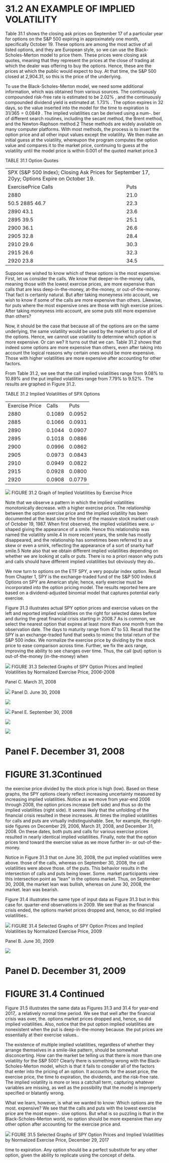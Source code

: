 # 31.2 AN EXAMPLE OF IMPLIED VOLATILITY

Table 31.1 shows the closing ask prices on September 17 of a particular year for options on the S&P 500 expiring in approximately one month, specifically October 19. These options are among the most active of all listed options, and they are European style, so we can use the Black-Scholes-Merton model to price them. These prices were closing ask quotes, meaning that they represent the prices at the close of trading at which the dealer was offering to buy the options. Hence, these are the prices at which the public would expect to buy. At that time, the S&P 500 closed at 2,904.31, so this is the price of the underlying.

To use the Black-Scholes-Merton model, we need some additional information, which was obtained from various sources. The continuously compounded risk-free rate is estimated to be $2.02\%$ , and the continuously compounded dividend yield is estimated at. $1.73\%$ . The option expires in 32 days, so the value inserted into the model for the time to expiration is $31/365=0.0849$ . The implied volatilities can be derived using a num-. ber of different search routines, including the secant method, the Brent method, and the Newton-Raphson method.2 These methods are widely available on many computer platforms. With most methods, the process is to insert the option price and all other input values except the volatility. We then make an initial guess at the volatility, whereupon the program computes the option value and compares it to the market price, continuing to guess at the volatility until the model price is within 0.001 of the quoted market price.3

TABLE 31.1 Option Quotes


<html><body><table><tr><td colspan="2">SPX (S&P 500 Index); Closing Ask Prices for September 17, 20yy; Options Expire on October 19.</td></tr><tr><td>ExercisePrice Calls</td><td>Puts</td></tr><tr><td>2880</td><td>21.0</td></tr><tr><td>50.5 2885 46.7</td><td>22.3</td></tr><tr><td>2890 43.1</td><td>23.6</td></tr><tr><td>2895 39.5</td><td>25.1</td></tr><tr><td>2900 36.1</td><td>26.6</td></tr><tr><td>2905 32.8</td><td>28.4</td></tr><tr><td>2910 29.6</td><td>30.3</td></tr><tr><td>2915 26.6</td><td>32.3</td></tr><tr><td>2920 23.8</td><td>34.5</td></tr></table></body></html>

Suppose we wished to know which of these options is the most expensive. First, let us consider the calls. We know that deeper-in-the-money calls, meaning those with the lowest exercise prices, are more expensive than calls that are less deep-in-the-money, at-the-money, or out-of-the-money. That fact is certainly natural. But after taking moneyness into account, we wish to know if some of the calls are more expensive than others. Likewise, for puts where the most expensive ones are those with high exercise prices. After taking moneyness into account, are some puts still more expensive than others?

Now, it should be the case that because all of the options are on the same underlying, the same volatility would be used by the market to price all of the options. Hence, we cannot use volatility to determine which option is more expensive. Or can we? It turns out that we can. Table 31.2 shows that indeed some options are more expensive than others, even after taking into account the logical reasons why certain ones would be more expensive. Those with higher volatilities are more expensive after accounting for other factors.

From Table 31.2, we see that the call implied volatilities range from $9.08\%$ to $10.89\%$ and the put implied volatilities range from $7.79\%$ to $9.52\%$ . The results are graphed in Figure 31.2.

TABLE 31.2 Implied Volatilities of SPX Options


<html><body><table><tr><td>Exercise Price</td><td>Calls</td><td>Puts</td></tr><tr><td>2880</td><td>0.1089</td><td>0.0952</td></tr><tr><td>2885</td><td>0.1066</td><td>0.0931</td></tr><tr><td>2890</td><td>0.1044</td><td>0.0907</td></tr><tr><td>2895</td><td>0.1018</td><td>0.0886</td></tr><tr><td>2900</td><td>0.0996</td><td>0.0862</td></tr><tr><td>2905</td><td>0.0973</td><td>0.0843</td></tr><tr><td>2910</td><td>0.0949</td><td>0.0822</td></tr><tr><td>2915</td><td>0.0928</td><td>0.0800</td></tr><tr><td>2920</td><td>0.0908</td><td>0.0779</td></tr></table></body></html>

![](c5fd32c49fbcc943ada1e37b429c57e549b94d28c55bde0a51142ce08dc38e47.jpg)
FIGURE 31.2 Graph of Implied Volatilities by Exercise Price

Note that we observe a pattern in which the implied volatilities monotonically decrease. with a higher exercise price. The relationship between the option exercise price and the implied volatility has been documented at the least since the time of the massive stock market crash of October 19, 1987. When first observed, the implied volatilities were. $u\cdot$ shaped giving the appearance of a smile. Hence this relationship was named the volatility smile.4 In more recent years, the smile has mostly disappeared, and the relationship has sometimes been referred to as a skew or even a smirk, reflecting the appearance of a sort of snarky half smile.5 Note also that we obtain different implied volatilities depending on whether we are looking at calls or puts. There is no a priori reason why puts and calls should have different implied volatilities but obviously they do..

We now turn to options on the ETF SPY, a very popular index option. Recall from Chapter 1, SPY is the exchange-traded fund of the S&P 500 Index.6 Options on SPY are American style; hence, early exercise must be incorporated into the option pricing model. The results reported here are based on a dividend-adjusted binomial model that captures potential early exercise.

Figure 31.3 illustrates actual SPY option prices and exercise values on the left and reported implied volatilities on the right for selected dates before and during the great financial crisis starting in 2008.7 As is common, we select the nearest option that expires at least more than one month from the observation date. The days to maturity range from 47 to 53. Recall that the SPY is an exchange-traded fund that seeks to mimic the total return of the S&P 500 index. We normalize the exercise price by dividing by the stock price to ease comparison across time. Further, we fix the axis range, improving the ability to see changes over time. Thus, the call (put) option is out-of-the-money (in-the-money) when

![](299875415642f4d808957ffce11c8dccbff7dd82511021fec7e42f681b176c64.jpg)
FIGURE 31.3  Selected Graphs of SPY Option Prices and Implied Volatilities by Normalized Exercise Price, 2006-2008

Panel C. March 31, 2008

![](069c198a9ffe14c701b99a6537f4cc68dea77a04dd865c6c18de77aebc5ed764.jpg)
Panel D. June 30, 2008

![](be337ba0a26d5e0cf34992e9aa4f3fb1872a561632a413cfeace9f72aa7a141c.jpg)

![](0159c7fcac819dbc3295eb9193578dcf5347419a07c902df5d4d15be9e6bdf0b.jpg)
Panel E. September 30, 2008

![](1fd27508cd963791bf662a9a2e7eb09b84d9ce5706dc207d336b397a1843c471.jpg)

![](4a5df563d3598e98574d71c1f021e18bc303992458e838c782b2559e4c36e423.jpg)

# Panel F. December 31, 2008

# FIGURE 31.3Continued

the exercise price divided by the stock price is high (low). Based on these graphs, the SPY options clearly reflect increasing uncertainty measured by increasing implied volatilities. Notice as we move from year-end 2006 through 2008, the option prices increase (left side) and thus so do the implied volatilities (right side). It seems likely that the unfolding of the financial crisis resulted in these increases. At times the implied volatilities for calls and puts are virtually indistinguishable. See, for example, the right-side figures on December 29, 2006, March 31, 2008, and December 31, 2008. On these dates, both puts and calls for various exercise prices resulted in nearly identical implied volatilities. Finally, note that the option prices tend toward the exercise value as we move further in- or out-of-the-money.

Notice in Figure 31.3 that on June 30, 2008, the put implied volatilities were above. those of the calls, whereas on September 30, 2008, the call volatilities were above those. of the puts. This behavior results in the intersection of calls and puts being lower. Some. market participants view this intersection point as "lean" in the options market. Thus, on September 30, 2008, the market lean was bullish, whereas on June 30, 2008, the market. lean was bearish.

Figure 31.4 illustrates the same type of input data as Figure 31.3 but in this case for. quarter-end observations in 2009. We see that as the financial crisis ended, the options market prices dropped and, hence, so did implied volatilities..

![](34379bea333bfa5b86bc50a3d8f4af225a721183cb252dad093b54b4837cdc6e.jpg)
FIGURE 31.4 Selected Graphs of SPY Option Prices and Implied Volatilities by Normalized Exercise Price, 2009

Panel B. June 30, 2009

![](5932e25fa7f28e49d9f397963b405beaa42fd4092416df25fc52916306a69816.jpg)

# Panel D. December 31, 2009

# FIGURE 31.4 Continued

Figure 31.5 illustrates the same data as Figures 31.3 and 31.4 for year-end 2017,. a relatively normal time period. We see that well after the financial crisis was over, the. options market prices dropped and, hence, so did implied volatilities. Also, notice that the put option implied volatilities are nonexistent when the put is deep-in-the-money because. the put prices are essentially at their exercise values..

The existence of multiple implied volatilities, regardless of whether they arrange themselves in a smile-like pattern, should be somewhat disconcerting. How can the market be telling us that there is more than one volatility for the S&P 500? Clearly there is something wrong with the Black-Scholes-Merton model, which is that it fails to consider all of the factors that enter into the pricing of an option. It accounts for the asset price, the exercise price, the time to expiration, the dividends, and the risk-free rate. The implied volatility is more or less a catchall term, capturing whatever variables are missing, as well as the possibility that the model is improperly specified or blatantly wrong.

What we learn, however, is what we wanted to know: Which options are the most. expensive? We see that the calls and puts with the lowest exercise price are the most expen-. sive options. But what is so puzzling is that in the Black-Scholes-Merton world, no option should be more expensive than any other option after accounting for the exercise price and.

![](60336e0306a67fece68fe4e00a507ef8256d180c358a703b49d99b99159f7700.jpg)
FGURE 31.5 Selected Graphs of SPY Option Prices and Implied Volatilities by Normalized Exercise Price, December 29, 2017

time to expiration. Any option should be a perfect substitute for any other option, given the ability to replicate using the concept of delta.
